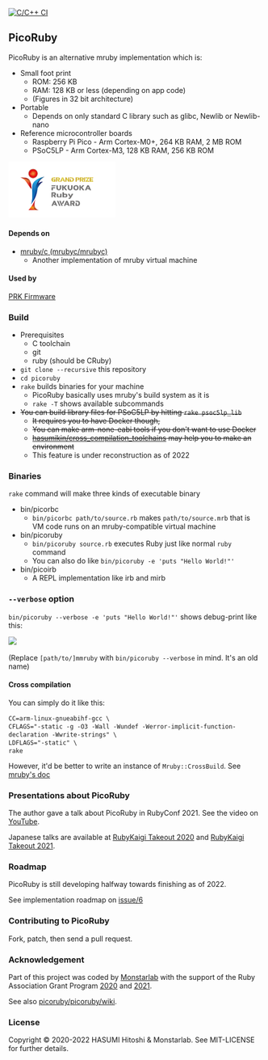 [![C/C++ CI](https://github.com/picoruby/picoruby/actions/workflows/c-cpp.yml/badge.svg)](https://github.com/picoruby/picoruby/actions/workflows/c-cpp.yml)

## PicoRuby

PicoRuby is an alternative mruby implementation which is:

- Small foot print
  - ROM: 256 KB
  - RAM: 128 KB or less (depending on app code)
  - (Figures in 32 bit architecture)
- Portable
  - Depends on only standard C library such as glibc, Newlib or Newlib-nano
- Reference microcontroller boards
  - Raspberry Pi Pico - Arm Cortex-M0+, 264 KB RAM, 2 MB ROM
  - PSoC5LP - Arm Cortex-M3, 128 KB RAM, 256 KB ROM

<img src="docs/logos/fukuokarubyaward.png" width="212">

#### Depends on

- [mruby/c (mrubyc/mrubyc)](https://github.com/mrubyc/mrubyc)
  - Another implementation of mruby virtual machine

#### Used by

[PRK Firmware](https://github.com/picoruby/prk_firmware)

### Build

- Prerequisites
  - C toolchain
  - git
  - ruby (should be CRuby)
- `git clone --recursive` this repository
- `cd picoruby`
- `rake` builds binaries for your machine
  - PicoRuby basically uses mruby's build system as it is
  - `rake -T` shows available subcommands
- ~~You can build library files for PSoC5LP by hitting `rake psoc5lp_lib`~~
  - ~~It requires you to have Docker though,~~
  - ~~You can make arm-none-eabi tools if you don't want to use Docker~~
  - ~~[hasumikin/cross_compilation_toolchains](https://github.com/hasumikin/cross_compilation_toolchains) may help you to make an environment~~
  - This feature is under reconstruction as of 2022

### Binaries

`rake` command will make three kinds of executable binary

- bin/picorbc
  - `bin/picorbc path/to/source.rb` makes `path/to/source.mrb` that is VM code runs on an mruby-compatible virtual machine
- bin/picoruby
  - `bin/picoruby source.rb` executes Ruby just like normal `ruby` command
  - You can also do like `bin/picoruby -e 'puts "Hello World!"'`
- bin/picoirb
  - A REPL implementation like irb and mirb

### `--verbose` option

`bin/picoruby --verbose -e 'puts "Hello World!"'` shows debug-print like this:

![](https://raw.githubusercontent.com/hasumikin/picoruby/master/docs/images/debug-print.png)

(Replace `[path/to/]mmruby` with `bin/picoruby --verbose` in mind. It's an old name)

#### Cross compilation

You can simply do it like this:

```
CC=arm-linux-gnueabihf-gcc \
CFLAGS="-static -g -O3 -Wall -Wundef -Werror-implicit-function-declaration -Wwrite-strings" \
LDFLAGS="-static" \
rake
```

However, it'd be better to write an instance of `Mruby::CrossBuild`.
See [mruby's doc](https://github.com/mruby/mruby/blob/master/doc/guides/compile.md#cross-compilation)

### Presentations about PicoRuby

The author gave a talk about PicoRuby in RubyConf 2021.
See the video on [YouTube](https://www.youtube.com/watch?v=SLSwn41iJX4&t=12s).

Japanese talks are available at
[RubyKaigi Takeout 2020](https://rubykaigi.org/2020-takeout/presentations/hasumikin.html)
and
[RubyKaigi Takeout 2021](https://rubykaigi.org/2021-takeout/presentations/hasumikin.html).

### Roadmap

PicoRuby is still developing halfway towards finishing as of 2022.

See implementation roadmap on [issue/6](https://github.com/hasumikin/picoruby/issues/6)

### Contributing to PicoRuby

Fork, patch, then send a pull request.

### Acknowledgement

Part of this project was coded by [Monstarlab](https://monstar-lab.com/) with the support of
the Ruby Association Grant Program
[2020](https://www.ruby.or.jp/en/news/20201022)
and
[2021](https://www.ruby.or.jp/en/news/20211025).

See also [picoruby/picoruby/wiki](https://github.com/picoruby/picoruby/wiki).

### License

Copyright © 2020-2022 HASUMI Hitoshi & Monstarlab. See MIT-LICENSE for further details.
